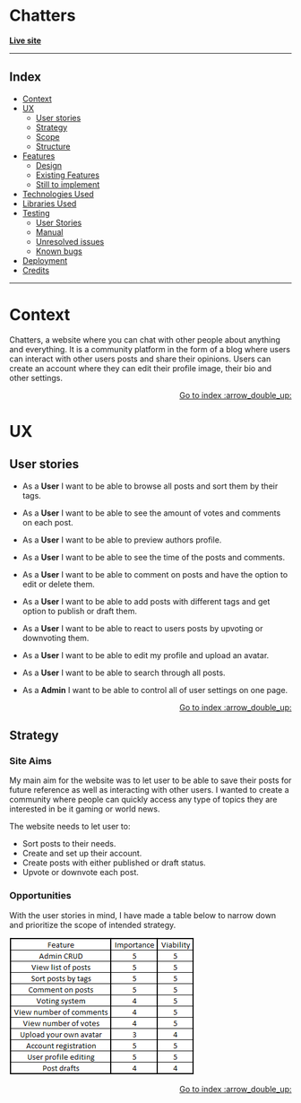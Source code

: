 # Chatters

**[Live site](https://cipp4-eryk.herokuapp.com/)**

---

<span id="top"></span>

## Index

- <a href="#context">Context</a>
- <a href="#ux">UX</a>
  - <a href="#ux-stories">User stories</a>
  - <a href="#ux-strategy">Strategy</a>
  - <a href="#ux-scope">Scope</a>
  - <a href="#ux-structure">Structure</a>
- <a href="#features">Features</a>
  - <a href="#features-all">Design</a>
  - <a href="#features-all">Existing Features</a>
  - <a href="#features-future">Still to implement</a>
- <a href="#technologies">Technologies Used</a>
- <a href="#libraries">Libraries Used</a>
- <a href="#testing">Testing</a>
  - <a href="#testing-manual">User Stories</a>
  - <a href="#testing-manual">Manual</a>
  - <a href="#testing-unresolved">Unresolved issues</a>
  - <a href="#testing-bugs">Known bugs</a>
- <a href="#deployment">Deployment</a>
- <a href="#credits">Credits</a>

---

<span id="context"></span>

# **Context**

Chatters, a website where you can chat with other people about anything and everything. It is a community platform in the form of a blog where users can
interact with other users posts and share their opinions. Users can create an account where they can edit their profile image, their bio and other
settings.

<div align="right"><a style="text-align:right" href="#top">Go to index :arrow_double_up:</a></div>

# **UX**

<span id="ux-stories"></span>

## **User stories**

- As a **User** I want to be able to browse all posts and sort them by their tags.
- As a **User** I want to be able to see the amount of votes and comments on each post.
- As a **User** I want to be able to preview authors profile.
- As a **User** I want to be able to see the time of the posts and comments.
- As a **User** I want to be able to comment on posts and have the option to edit or delete them.
- As a **User** I want to be able to add posts with different tags and get option to publish or draft them.
- As a **User** I want to be able to react to users posts by upvoting or downvoting them.
- As a **User** I want to be able to edit my profile and upload an avatar.
- As a **User** I want to be able to search through all posts.

- As a **Admin** I want to be able to control all of user settings on one page.


<div align="right"><a style="text-align:right" href="#top">Go to index :arrow_double_up:</a></div>

## **Strategy**

<span id="ux-strategy"></span>

### **Site Aims**

My main aim for the website was to let user to be able to save their posts for future reference as well as interacting with other users. I wanted to create a community where people can quickly access any type of topics they are interested in be it gaming or world news.

The website needs to let user to:

- Sort posts to their needs.
- Create and set up their account.
- Create posts with either published or draft status.
- Upvote or downvote each post.

### **Opportunities**

With the user stories in mind, I have made a table below to narrow down and prioritize the scope of intended strategy.

![Oppotunities](docs/opportunities.png)

<div align="right"><a style="text-align:right" href="#top">Go to index :arrow_double_up:</a></div>